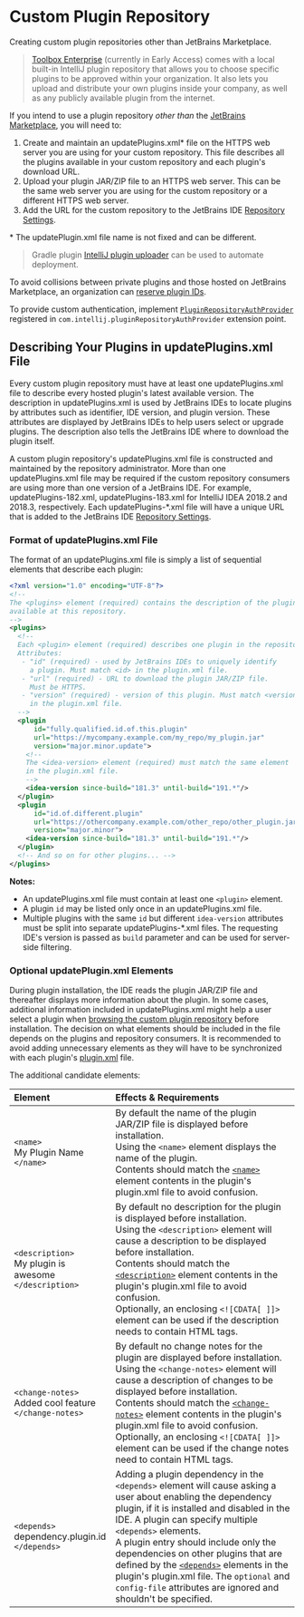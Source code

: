 <!-- Copyright 2000-2023 JetBrains s.r.o. and contributors. Use of this source code is governed by the Apache 2.0 license. -->

# Custom Plugin Repository

<link-summary>Creating custom plugin repositories other than JetBrains Marketplace.</link-summary>

> [Toolbox Enterprise](https://www.jetbrains.com/toolbox-enterprise/) (currently in Early Access) comes with a local built-in IntelliJ plugin repository that allows you to choose specific plugins to be approved within your organization. It also lets you upload and distribute your own plugins inside your company, as well as any publicly available plugin from the internet.

If you intend to use a plugin repository _other than_ the [JetBrains Marketplace](plugin_repository_obsolete.md), you will need to:

<procedure>

1. Create and maintain an <path>updatePlugins.xml</path>* file on the HTTPS web server you are using for your custom repository.
   This file describes all the plugins available in your custom repository and each plugin's download URL.
2. Upload your plugin JAR/ZIP file to an HTTPS web server.
   This can be the same web server you are using for the custom repository or a different HTTPS web server.
3. Add the URL for the custom repository to the JetBrains IDE [Repository Settings](https://www.jetbrains.com/help/idea/managing-plugins.html#repos).

\* The <path>updatePlugin.xml</path> file name is not fixed and can be different.

</procedure>

> Gradle plugin [IntelliJ plugin uploader](https://github.com/brian-mcnamara/plugin_uploader) can be used to automate deployment.
>

To avoid collisions between private plugins and those hosted on JetBrains Marketplace, an organization can [reserve plugin IDs](https://plugins.jetbrains.com/docs/marketplace/reserved-plugin-ids.html).

To provide custom authentication, implement [`PluginRepositoryAuthProvider`](%gh-ic%/platform/platform-impl/src/com/intellij/ide/plugins/auth/PluginRepositoryAuthProvider.java) registered in `com.intellij.pluginRepositoryAuthProvider` extension point.

## Describing Your Plugins in updatePlugins.xml File

Every custom plugin repository must have at least one <path>updatePlugins.xml</path> file to describe every hosted plugin's latest available version.
The description in <path>updatePlugins.xml</path> is used by JetBrains IDEs to locate plugins by attributes such as identifier, IDE version, and plugin version.
These attributes are displayed by JetBrains IDEs to help users select or upgrade plugins.
The description also tells the JetBrains IDE where to download the plugin itself.

A custom plugin repository's <path>updatePlugins.xml</path> file is constructed and maintained by the repository administrator.
More than one <path>updatePlugins.xml</path> file may be required if the custom repository consumers are using more than one version of a JetBrains IDE.
For example, <path>updatePlugins-182.xml</path>, <path>updatePlugins-183.xml</path> for IntelliJ IDEA 2018.2 and 2018.3, respectively.
Each <path>updatePlugins-*.xml</path> file will have a unique URL that is added to the JetBrains IDE [Repository Settings](https://www.jetbrains.com/help/idea/managing-plugins.html#repos).

### Format of updatePlugins.xml File

The format of an <path>updatePlugins.xml</path> file is simply a list of sequential elements that describe each plugin:

```xml
<?xml version="1.0" encoding="UTF-8"?>
<!--
The <plugins> element (required) contains the description of the plugins
available at this repository.
-->
<plugins>
  <!--
  Each <plugin> element (required) describes one plugin in the repository.
  Attributes:
   - "id" (required) - used by JetBrains IDEs to uniquely identify
     a plugin. Must match <id> in the plugin.xml file.
   - "url" (required) - URL to download the plugin JAR/ZIP file.
     Must be HTTPS.
   - "version" (required) - version of this plugin. Must match <version>
     in the plugin.xml file.
  -->
  <plugin
      id="fully.qualified.id.of.this.plugin"
      url="https://mycompany.example.com/my_repo/my_plugin.jar"
      version="major.minor.update">
    <!--
    The <idea-version> element (required) must match the same element
    in the plugin.xml file.
    -->
    <idea-version since-build="181.3" until-build="191.*"/>
  </plugin>
  <plugin
      id="id.of.different.plugin"
      url="https://othercompany.example.com/other_repo/other_plugin.jar"
      version="major.minor">
    <idea-version since-build="181.3" until-build="191.*"/>
  </plugin>
  <!-- And so on for other plugins... -->
</plugins>
```

**Notes:**

* An <path>updatePlugins.xml</path> file must contain at least one `<plugin>` element.
* A plugin `id` may be listed only once in an <path>updatePlugins.xml</path> file.
* Multiple plugins with the same `id` but different `idea-version` attributes must be split into separate <path>updatePlugins-*.xml</path> files.
  The requesting IDE's version is passed as `build` parameter and can be used for server-side filtering.

### Optional updatePlugin.xml Elements

During plugin installation, the IDE reads the plugin JAR/ZIP file and thereafter displays more information about the plugin.
In some cases, additional information included in <path>updatePlugins.xml</path> might help a user select a plugin when [browsing the custom plugin repository](https://www.jetbrains.com/help/idea/managing-plugins.html#repos) before installation.
The decision on what elements should be included in the file depends on the plugins and repository consumers.
It is recommended to avoid adding unnecessary elements as they will have to be synchronized with each plugin's <path>[plugin.xml](plugin_configuration_file.md)</path> file.

The additional candidate elements:

| Element                                                       | Effects & Requirements                                                                                                                                                                                                                                                                                                                                                                                                                                                                                                             |
|:--------------------------------------------------------------|:-----------------------------------------------------------------------------------------------------------------------------------------------------------------------------------------------------------------------------------------------------------------------------------------------------------------------------------------------------------------------------------------------------------------------------------------------------------------------------------------------------------------------------------|
| `<name>`<br/>My Plugin Name<br/>`</name>`                     | By default the name of the plugin JAR/ZIP file is displayed before installation. <br/>Using the `<name>` element displays the name of the plugin. <br/>Contents should match the [`<name>`](plugin_configuration_file.md#idea-plugin__name) element contents in the plugin's <path>plugin.xml</path> file to avoid confusion.                                                                                                                                                                                                      |
| `<description>`<br/>My plugin is awesome<br/>`</description>` | By default no description for the plugin is displayed before installation. <br/>Using the `<description>` element will cause a description to be displayed before installation. <br/>Contents should match the [`<description>`](plugin_configuration_file.md#idea-plugin__description) element contents in the plugin's <path>plugin.xml</path> file to avoid confusion. <br/>Optionally, an enclosing `<![CDATA[ ]]>` element can be used if the description needs to contain HTML tags.                                         |
| `<change-notes>`<br/>Added cool feature<br/>`</change-notes>` | By default no change notes for the plugin are displayed before installation. <br/>Using the `<change-notes>` element will cause a description of changes to be displayed before installation. <br/>Contents should match the [`<change-notes>`](plugin_configuration_file.md#idea-plugin__change-notes) element contents in the plugin's <path>plugin.xml</path> file to avoid confusion. <br/>Optionally, an enclosing `<![CDATA[ ]]>` element can be used if the change notes need to contain HTML tags.                         |
| `<depends>`<br/>dependency.plugin.id<br/>`</depends>`         | Adding a plugin dependency in the `<depends>` element will cause asking a user about enabling the dependency plugin, if it is installed and disabled in the IDE. A plugin can specify multiple `<depends>` elements. <br/>A plugin entry should include only the dependencies on other plugins that are defined by the [`<depends>`](plugin_configuration_file.md#idea-plugin__depends) elements in the plugin's <path>plugin.xml</path> file. The `optional` and `config-file` attributes are ignored and shouldn't be specified. |

